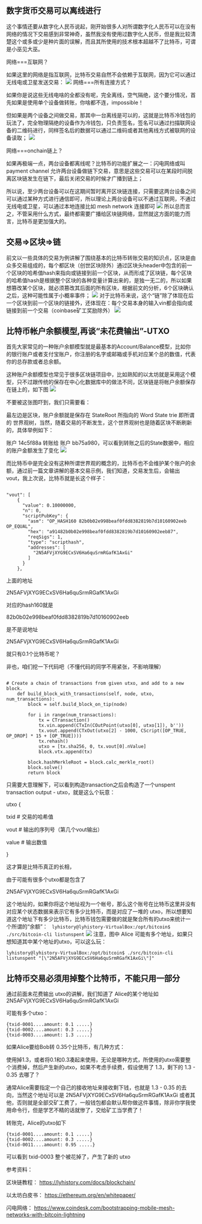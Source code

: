 ## 数字货币交易可以离线进行

这个事情还要从数字化人民币说起，刚开始很多人对所谓数字化人民币可以在没有网络的情况下交易感到非常神奇，虽然我没有使用过数字化人民币，但是我比较清楚这个或多或少是种片面的误解，而且其所使用的技术根本超越不了比特币，可谓是小巫见大巫。

网络===互联网？

如果这里的网络是指互联网，比特币交易自然不会依赖于互联网，因为它可以通过无线电或卫星发送交易：
![](./02_1.png)
网络===所有连接方式？

如果你是说这些无线电啥的全都没有呢，完全离线，空气隔绝，这个要分情况，首先如果是使用单个设备做转账，你啥都不连，impossible！

但如果是两个设备之间做交易，那其中一台离线是可以的，这就是比特币冷钱包的玩法了，完全物理隔绝的设备作为冷钱包，只负责签名，签名可以通过扫描联网设备的二维码进行，同样签名后的数据可以通过二维码或者其他离线方式被联网的设备读取；
![](./02_2.png)

网络===onchain链上？

如果再极端一点，两台设备都离线呢？比特币的功能扩展之一：闪电网络或叫payment  channel 允许两台设备做链下交易，意思是这些交易可以在某段时间脱离区块链发生在链下，最后关闭交易的时候才广播到链上；

所以说，至少两台设备可以在这期间暂时离开区块链连接，只需要这两台设备之间可以通过某种方式进行通信即可，所以理论上两台设备可以不通过互联网，不通过无线电或卫星，可以通过本地连接比如 mesh network 连接即可
![](./02_3.png)
所以总而言之，不管采用什么方式，最终都需要广播给区块链网络，显然就这方面的能力而言，比特币是更加强大的。

## 交易=>区块=>链

前文以一些具体的交易为例讲解了围绕基本的比特币转账交易的知识点，区块是由众多交易组成的，每个都区块（创世区块除外）通过区块头header中包含的前一个区块的哈希值hash来指向或链接到前一个区块，从而形成了区块链，每个区块的哈希值hash是根据整个区块的各种变量计算出来的，是独一无二的，所以如果想篡改某个区块，就必须篡改其后面的所有区块，根据前文的分析，6个区块确认之后，这种可能性属于小概率事件；
![](./02_4.png)
对于比特币来说，这个“链”除了体现在后一个区块到前一个区块的链接外，还体现在：每个交易本身的输入vin都会指向或链接到前一个交易（coinbase矿工奖励除外）
![](./02_5.png)

## 比特币帐户余额模型,再谈“未花费输出”-UTXO

首先大家常见的一种账户余额模型就是最基本的Account/Balance模型，比如你的银行账户或者支付宝账户，你注册的名字或邮箱或手机对应某个总的数值，代表你的总存款或者总余额。

这种账户余额模型也常见于很多区块链项目中，比如熟知的以太坊就是采用这个模型，只不过跟传统的保存在中心化数据库中的做法不同，区块链是将帐户余额保存在链上的，如下图
![](./02_6.png)

不要被这张图吓到，我们只需要看：

最左边是区块，账户余额就是保存在 StateRoot 所指向的 Word State trie 即所谓的 世界观树，当然，随着交易的不断发生，这个世界观树也是随着区块不断刷新的，具体举例如下：

账户 14c5f88a 转账给 账户 bb75a980，可以看到转账之后的State数据中，相应的账户金额发生了变化
![](./02_7.png)

而比特币中是完全没有这种所谓世界观的概念的，比特币也不会维护某个账户的余额，通过前一篇文章讲解的基本交易示例，我们知道，交易发生后，会输出vout，我上次说，比特币就是长这个样子：
```

"vout": [
    {
      "value": 0.10000000,
      "n": 0,
      "scriptPubKey": {
        "asm": "OP_HASH160 82b0b02e998beaf0fdd8382819b7d10160902eeb OP_EQUAL",
        "hex": "a91482b0b02e998beaf0fdd8382819b7d10160902eeb87",
        "reqSigs": 1,
        "type": "scripthash",
        "addresses": [
          "2N5AFVjXYG9ECxSV6Ha6quSrmRGafK1AxGi"
        ]
      }
    },
```
上面的地址 

2N5AFVjXYG9ECxSV6Ha6quSrmRGafK1AxGi 

对应的hash160就是 

82b0b02e998beaf0fdd8382819b7d10160902eeb

是不是说地址 

2N5AFVjXYG9ECxSV6Ha6quSrmRGafK1AxGi  

就只有0.1个比特币呢？

非也，咱们挖一下代码吧（不懂代码的同学不用紧张，不影响理解）

```

# Create a chain of transactions from given utxo, and add to a new block.
    def build_block_with_transactions(self, node, utxo, num_transactions):
        block = self.build_block_on_tip(node)

        for i in range(num_transactions):
            tx = CTransaction()
            tx.vin.append(CTxIn(COutPoint(utxo[0], utxo[1]), b''))
            tx.vout.append(CTxOut(utxo[2] - 1000, CScript([OP_TRUE, OP_DROP] * 15 + [OP_TRUE])))
            tx.rehash()
            utxo = [tx.sha256, 0, tx.vout[0].nValue]
            block.vtx.append(tx)

        block.hashMerkleRoot = block.calc_merkle_root()
        block.solve()
        return block
```

只需要大意理解下，可以看到构造transaction之后会构造了一个unspent transaction output - utxo，就是这么个玩意：

utxo  {

txid   # 交易的哈希值

vout  # 输出的序列号（第几个vout输出）

value # 输出数值

}

这才算是比特币真正的长相，

由于可能有很多个utxo都是包含了  

2N5AFVjXYG9ECxSV6Ha6quSrmRGafK1AxGi  

这个地址的，如果你将这个地址视为一个帐号，那么这个账号在比特币这里并没有对应某个状态数据来表示它有多少比特币，而是对应了一堆的 utxo，所以想要知道这个地址下有多少比特币，比特币钱包需要做的就是聚合所有的utxo来统计一个所谓的“余额”：
`
lyhistory@lyhistory-VirtualBox:/opt/bitcoin$ ./src/bitcoin-cli listunspent`
![](./02_8.png)
注意，图中 Alice 可能有多个地址，如果只想知道其中某个地址的utxo，可以这么玩：

`lyhistory@lyhistory-VirtualBox:/opt/bitcoin$ ./src/bitcoin-cli listunspent "[\"2N5AFVjXYG9ECxSV6Ha6quSrmRGafK1AxGi\"]"`

## 比特币交易必须用掉整个比特币，不能只用一部分
通过前面未花费输出 utxo的讲解，我们知道了 Alice的某个地址如 
2N5AFVjXYG9ECxSV6Ha6quSrmRGafK1AxGi   

可能有多个utxo：
```
{txid-0001....amount: 0.1 .....}
{txid-0002....amount: 0.3 .....}
{txid-0003....amount: 1.3 .....}
```
如果Alice要给Bob转 0.35个比特币，有几种方式：

使用掉1.3，或者将0.1和0.3凑起来使用，无论是哪种方式，所使用的utxo需要整个消费掉，然后产生新的utxo，如果不考虑手续费，假设使用了 1.3，剩下的 1.3 - 0.35 去哪了？

通常Alice需要指定一个自己的接收地址来接收剩下钱，也就是 1.3 - 0.35 的去向，当然这个地址可以是 
2N5AFVjXYG9ECxSV6Ha6quSrmRGafK1AxGi 
或者其他，否则就是全部交矿工费了，一般钱包都会默认帮你做这件事情，除非你学我使用命令行，但是学艺不精的话就惨了，交给矿工当学费了！

转账完，Alice的utxo如下
```
{txid-0001....amount: 0.1 .....}
{txid-0002....amount: 0.3 .....}
{txid-0011....amount: 0.95 .....}
```
可以看到 txid-0003 整个被花掉了，产生了新的 utxo

参考资料：

区块链教程：
https://lyhistory.com/docs/blockchain/

以太坊白皮书：
https://ethereum.org/en/whitepaper/

闪电网络：
https://www.coindesk.com/bootstrapping-mobile-mesh-networks-with-bitcoin-lightning

